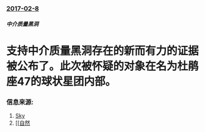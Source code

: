 ### [2017-02-8](/zh/news/2017/02/8/index.md)

##### 中介质量黑洞
# 支持中介质量黑洞存在的新而有力的证据被公布了。此次被怀疑的对象在名为杜鹃座47的球状星团内部。 




### 信息来源:

1. [Sky](http://www.skyandtelescope.com/astronomy-news/best-evidence-yet-for-an-intermediate-mass-black-hole/)
2. [[[自然](http://www.nature.com/nature/journal/v542/n7640/full/nature21361.html#contrib-auth)
